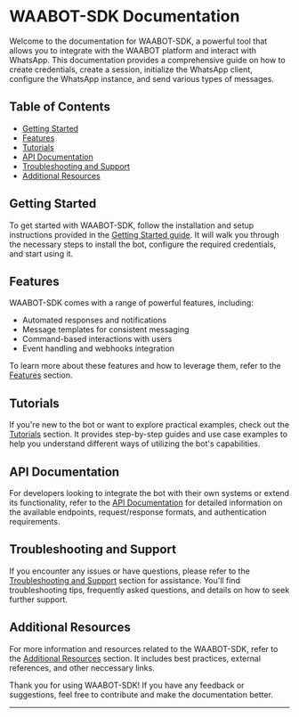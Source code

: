 # WAABOT-SDK Documentation

Welcome to the documentation for WAABOT-SDK, a powerful tool that allows you to integrate with the WAABOT platform and interact with WhatsApp. This documentation provides a comprehensive guide on how to create credentials, create a session, initialize the WhatsApp client, configure the WhatsApp instance, and send various types of messages.

## Table of Contents

- [Getting Started](getting-started/index.md)
- [Features](xtra-resources/bot-features.md)
- [Tutorials](best-practices/use-cases.md)
- [API Documentation](integration-customization/api-documentation/index.md)
- [Troubleshooting and Support](troubleshooting-support/index.md)
- [Additional Resources](xtra-resources/index.md)

## Getting Started

To get started with WAABOT-SDK, follow the installation and setup instructions provided in the [Getting Started guide](getting-started/index.md). It will walk you through the necessary steps to install the bot, configure the required credentials, and start using it.

## Features

WAABOT-SDK comes with a range of powerful features, including:

- Automated responses and notifications
- Message templates for consistent messaging
- Command-based interactions with users
- Event handling and webhooks integration

To learn more about these features and how to leverage them, refer to the [Features](xtra-resources/bot-features.md) section.

## Tutorials

If you're new to the bot or want to explore practical examples, check out the [Tutorials](best-practices/use-cases.md) section. It provides step-by-step guides and use case examples to help you understand different ways of utilizing the bot's capabilities.

## API Documentation

For developers looking to integrate the bot with their own systems or extend its functionality, refer to the [API Documentation](integration-customization/api-documentation/index.md) for detailed information on the available endpoints, request/response formats, and authentication requirements.

## Troubleshooting and Support

If you encounter any issues or have questions, please refer to the [Troubleshooting and Support](troubleshooting-support/index.md) section for assistance. You'll find troubleshooting tips, frequently asked questions, and details on how to seek further support.

## Additional Resources

For more information and resources related to the WAABOT-SDK, refer to the [Additional Resources](xtra-resources/index.md) section. It includes best practices, external references, and other neccessary links.

Thank you for using WAABOT-SDK! If you have any feedback or suggestions, feel free to contribute and make the documentation better.

---
